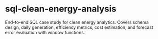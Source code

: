 # sql-clean-energy-analysis
End-to-end SQL case study for clean energy analytics.   Covers schema design, daily generation, efficiency metrics, cost estimation, and forecast error evaluation with window functions.
